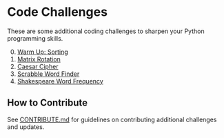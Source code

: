 # Code Challenges

These are some additional coding challenges to sharpen your Python programming skills.


0. [Warm Up: Sorting](https://github.com/PDXPythonPirates/code-challenges/blob/master/00-sorting/README.md)
1. [Matrix Rotation](https://github.com/PDXPythonPirates/code-challenges/blob/master/01-matrix-rotate/README.md)
1. [Caesar Cipher](https://github.com/PDXPythonPirates/code-challenges/blob/master/02-caesar-cipher/README.md)
1. [Scrabble Word Finder](https://github.com/PDXPythonPirates/code-challenges/blob/master/03-scrabble-words/README.md)
1. [Shakespeare Word Frequency](https://github.com/PDXPythonPirates/code-challenges/blob/master/04-shakespeare-frequency/README.md)


## How to Contribute

See [CONTRIBUTE.md][contribute_howto] for guidelines on contributing additional challenges and updates.


[contribute_howto]:https://github.com/PDXPythonPirates/code-challenges/blob/master/CONTRIBUTE.md
[warmup_sorting]:https://github.com/PDXPythonPirates/code-challenges/blob/master/00-sorting/README.md


